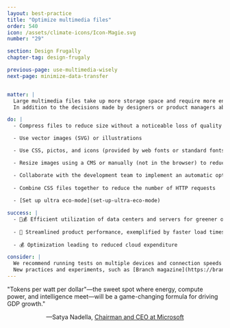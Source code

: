 ```yaml
---
layout: best-practice
title: "Optimize multimedia files"
order: 540
icon: /assets/climate-icons/Icon-Magie.svg
number: "29"

section: Design Frugally
chapter-tag: design-frugaly

previous-page: use-multimedia-wisely
next-page: minimize-data-transfer


matter: |
  Large multimedia files take up more storage space and require more energy during data transfer.  This is because the bigger the file, the more data needs to be transferred, which consumes more energy. Additionally, data centers which store and manage these files require more electricity to operate and cool the servers. 
  In addition to the decisions made by designers or product managers about the use of multimedia, if it's been decided that media adds value, there are still ways to significantly reduce the file size of what's displayed.

do: |
  - Compress files to reduce size without a noticeable loss of quality

  - Use vector images (SVG) or illustrations

  - Use CSS, pictos, and icons (provided by web fonts or standard fonts) rather than GIF, PNG, JPEG, etc. If you can’t, consider WebP or Avif as better image options.

  - Resize images using a CMS or manually (not in the browser) to reduce their size and deliver them to the appropriate size for each device

  - Collaborate with the development team to implement an automatic optimization workflow upon upload that includes resizing, compressing, and converting images
  
  - Combine CSS files together to reduce the number of HTTP requests
  
  - [Set up ultra eco-mode](set-up-ultra-eco-mode)

success: |
  - 🧑💰 Efficient utilization of data centers and servers for greener operations
 
  - 🧑 Streamlined product performance, exemplified by faster load times
 
  - 💰 Optimization leading to reduced cloud expenditure

consider: |
  We recommend running tests on multiple devices and connection speeds to identify the right balance between quality and size reduction. This ensures that the initiative does not adversely affect the user experience, as it is possible to experience compatibility issues when testing on older browsers, devices, and operating systems.
  New practices and experiments, such as [Branch magazine](https://branch.climateaction.tech/), demonstrate how to optimize media. Branch changes its styling and images based on the cleanliness of the energy in the UK at any given moment.
---
```


<div class="bigquote">
  <span class="highlight">"Tokens per watt per dollar"—the sweet spot where energy, compute power, and intelligence meet—will be a game-changing formula for driving GDP growth."</span>
</div>

<p style="text-align:center;">—Satya Nadella, <a href="https://www.linkedin.com/in/satyanadella?miniProfileUrn=urn%3Ali%3Afsd_profile%3AACoAAAEkwwAB9KEc2TrQgOLEQ-vzRyZeCDyc6DQ">Chairman and CEO at Microsoft</a></p>